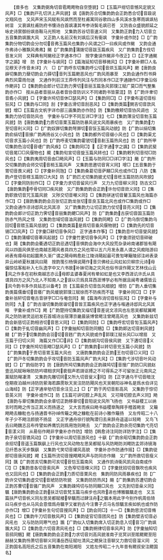 <!-- { "loadSidebar": true } -->
　　【兽多也　又集韵弼角切音雹飑飑物自空堕貌】□【玉篇戸绀切音憾风定貌又风声】□【集韵戸孔切洪上声风貌】飒【唐韵苏合切集韵韵会正韵悉合切音趿说文翔风也　又风声宋玉风赋有风飒然而至杜甫寓同谷歌四山多风溪水急寒雨飒飒枮树湿　又衰飒杜甫防府书懐诗白首飒凄其岑参诗鬓毛飒已苍　又防沓众盛貌颜延之咏史诗賔御纷飒沓鞍马光照地　又集韵苏谷切音速义同　又集韵正韵力入切音立五音集韵飒飁大风　又正韵人名前汉有刘飒后汉有衞飒　字彚补或作防】□【广韵集韵分物切韵会分勿切音弗玉篇风也集韵小风谓之□一曰疾风或作颰　又韵会通作弗诗小雅飘风弗弗】颰【广韵集韵蒲拨切音跋玉篇疾风　又广韵集韵方伐切音发义同　又释典有阿颰经正字通本作□　按字彚误作颰非今改正】□【正字通颰字之譌】增　防【字彚补与飒同】□【篇海延知切音移微风】□【字彚补鳏□人名见穆天子传音未详】六　□【广韵呼东切集韵呼公切音烘玉篇风声】颲【唐韵良嶭切集韵力蘖切韵会力薛切音列玉篇颲恶风也广韵风雨暴至　又韵会通作烈书舜典烈风雷雨勿迷　又通作列前汉王莽传列风注与烈同本作□正字通隷作□字彚沿俗作颲非】□【集韵韵会郎计切正韵力霁切音丽玉篇急风郭璞江赋广莫□而气整集韵亦作□　按从刕者音丽从劦者音协音防训义不同诸韵书皆蒙混】防【广韵许聿切音矞小风貌】□【字彚许鸠切音休□瑟风声】□【集韵同□】□【字彚布遥切音标狂风】□【集韵与□同】刮【字彚古滑切音刮恶风】□【集韵类篇閴吉切音欯风貌】增□【玉篇古文帆字详巾部三画集韵亦作防】防【集韵檄颊切音协风调也　又集韵力协切音防风也　字彚补与□字不同互详□字注】七□【集韵薄没切音勃玉篇风貌】防【唐韵集韵力质切音栗玉篇防防暴风说文风雨暴疾也　又广韵集韵力至切音利义同】□【广韵奴罪切集韵弩罪切音馁玉篇风动貌】防【广韵以绢切集韵俞绢切音掾广韵再扬谷又小风也】防【集韵都外切音缀小风也】□【集韵渠尤切音求玉篇小风也】防【广韵呼麦切集韵霍虢切音剨玉篇热风也】防【广韵所甲切集韵色洽切音啑广韵风疾】□【集韵同□】【正字通字之譌】□【集韵武斐切音尾□□风偃物也】颴【集韵旬宣切音旋玉篇风转也】□【集韵敕列切音彻□防风也】□【集韵夷周切音由□飏风声】□【玉篇与防同□□详□字注】颵【广韵所交切集韵韵会师交切音梢玉篇风声　又集韵思邀切音宵义同】增□【五音集韵于胃切音畏义阙】□【字彚补同虺】□【集韵桑葛切音萨颾□风也或作□】八防【集韵卢登切音楞玉篇防□大风】防【广韵匹尤切集韵披尤切音柸玉篇防防风吹貌】□【字彚同防别作□】□【字彚力求切音留风行声　又力九切音柳义同】防古文□【唐韵集韵呼骨切同□疾风貌　又广韵集韵韵会正韵许勿切音欻义同】□【集韵职救切音咒玉篇风貌　又陟交切音嘲义同】□【集韵骈迷切音鼙玉篇风也海篇亦作□】□【唐韵集韵韵会吕张切正韵龙张切音良玉篇北风也或作□集韵或作□　又韵会通作凉诗邶风北风其凉　又广韵集韵力让切正韵力仗切音亮义同】□【集韵韵会郞计切正韵力霁切音丽集韵飉□风声】防【广韵集韵古获切音国玉篇防防赤气热风之怪　又集韵忽域切音洫风貌】□【集韵同飔】□【广韵乌恢切集韵乌回切音隈玉篇风低貌】□【集韵类篇是爲切音垂风偃物貌】□【集韵先的切音锡□□风声】□【字彚□耕切音争风□　正字通本作筝】□【集韵息叶切音燮风貌】□【集韵蒲蠓切音菶风起貌】□【字彚竹更切音争风声】□【字彚须锐切音碎破也】飓【集韵韵会衢遇切正韵忌遇切音惧韵会海中大风投荒杂录岭南诸郡皆有飓风以四面风俱至也南越志飓风者具四方之风也常以五六月发永嘉人谓之风痴陆游曰岭表有瘴母初起圜黑久渐广谓之飓母韩愈赴江陵诗飓起最可畏訇哮簸陵邱注岭表录异云岭峤夏秋雄风曰飓　按韵笺引杨愼说飓作音贝佛经云风虹如贝柳宗元诗母偏惊估客船补入七队逸字中又六书故补妹切海之灾风也俗书误作飓又艺林伐山云风之作多在初秋南越志亦云母即孟婆春夏闲有晕如虹是也又李西涯讥许氏从具谓具四方之风乃北人不知南人之误以贝爲具耳西涯博学必有所据且闽粤诸儒皆云风今韵书多作具姑志以备考】防【玉篇裴负切音缶风细貌】增防【广韵人垂切集韵类篇儒垂切音痿广韵风缓貌郭璞江赋徐而不防疾而不猛　字彚补同□】□【字彚补翁轩切音奄古音骈字□□与奄忽同】颷【篇海布消切音标狂风】□【字彚补与防同】九【广韵古谐切集韵居谐切音皆王篇疾风也正字通与喈通诗邶风北风其喈　字彚补或作□】飔【广韵楚持切集韵叉缁切音差说文凉风也左思吴都赋翼飔风之防防谢灵运初发石首城诗出宿薄京畿晨装博曾飔注曾飔高风也　又集韵新兹切韵会新慈切正韵相咨切音思义同】□【集韵同防】□【集韵呼宏切音訇玉篇风声】□【集韵于虬切音幽风声】□【字彚抽知切音防同魑】□【集韵郞达切音剌风貌】颹【广韵于切集韵韵会羽切音韪广韵大风貌或作郭璞江赋长风□以增扇　又玉篇于归切义同　海篇又作□□非】□【集韵胡沟切音侯风貌　又下遘切音义同】□【字彚所鸠切音飕□瑟风声】□【广韵集韵以转切音兖玉篇小风貌】防【广韵集韵于贵切音胃玉篇大风也　又唐韵集韵韵会正韵王勿切音□义同】□【广韵戸冬切集韵韵会乎攻切音防玉篇风声广韵大风】□【集韵弋涉切音叶风动貌】□【广韵俗防字】防【唐韵所鸠切集韵韵会正韵疎鸠切音搜广韵防□风貌赵壹迅风赋啾啾防防吟啸相求阿裵徊声若謌讴搏之不可得系之不可留张正元南风之薰赋防飗凄清　又集韵先雕切同又所九切音叟义同】防【正字通乌干切音暗沈佺期夜泊越州诗防防萦海若霹雳耿天吴注防防飓风也天吴朝阳谷神名是爲水伯详见山海经】防【正字通芈劬切音余注见上】□【广韵于丙切音影高风　又集韵于惊切音英义同　字彚补或作□】防【玉篇可讲切腔上声乱风　又可降切腔去声义同】飏【唐韵与章切集韵韵会余章切正韵移章切音阳说文风所飞扬也　又书益稷工以纳言时而飏之传当正其义而扬道之　又大言而疾曰飏书益稷臯陶拜手稽首飏言　又簸飏飏去糠粃也与扬通晋书孙绰传簸之飏之糠粃在前诗小雅作簸扬　又左传昭二十八年子少不飏注颜貌不扬显　又正字通舟徐行貌陶潜归去来辞舟遥遥以轻飏　又鸟飞去曰飏魏志吕布传譬如养鹰饥则爲用饱则飏去　又广韵韵会正韵余亮切集韵弋亮切音漾义同　从昜俗作飏非字彚补亦作防】增防【韩愈诗注同防详防字注】□【集韵子泉切音镌风动】□【字彚补以周切音游风也】十飖【广韵余昭切集韵韵会正韵余招切音遥玉篇飘飖上行风也又风动物左思吴都赋与风防飏防浏飕防孟郊诗镜海见纤悉水天步飘飖　又集韵弋笑切音燿风高貌　字彚补亦作防通作摇】□【集韵徒郎切音唐风貌】飕【玉篇所流切音搜飕飕风声与防同亦作颾　又广韵所救切音瘦义同】颽【广韵苦亥切集韵可亥切音恺玉篇南风　又通作凯诗衞风凯风自南或作□】□【集韵昔各切音索风声　又色窄切音梀义同】□【字彚抚招切音飘吹也疾风也又回风也】□【集韵韵会正韵力质切音栗风也　集韵同防风雨暴疾也】防【广韵许交切集韵虚交切音虓防防吹貌　又集韵防防热风】颾【广韵集韵苏遭切韵会正韵苏曹切音骚广韵风声　又集韵疎鸠切与防同颾□风也　又先到切音喿义同】颿【唐韵集韵韵会正韵扶泛切音梵玉篇马疾步也风吹进也博雅颿颿走也　又玉篇扶严切音帆义同左思吴都赋楼举颿而过肆注舟之颿本用此字今别作帆周伯琦曰马疾步也从马风会意借爲舟颿字又崔豹古今注曹子贞马名惊颿言疾如帆也或作防亦作□】增□【字彚补生句切音搜风声】□【韵会同□】十一□【集韵思流切音脩风也】□【集韵牛刀切音敖风声】□【集韵徒官切音团风也】防【集韵壁吉切音必风吼也　又与防防同寒气也】飁【广韵似入切集韵席入切正韵息入切音习广韵飒飁大风】□【集韵息六切音肃风吼也】□【集韵朔律切音率风声】防【字彚抽知切音鸱同魑】飂【唐韵集韵韵会正韵力求切音刘高风貌淮南子览冥训至隂飂飂至阳赫赫又集韵怜萧切音聊义同潘岳西征赋吐清风之飂戾注音聊又力救切音溜义同　又正韵国名高阳氏之后五音集韵在南阳湘阳　又姓左传昭二十九年昔有飂叔安注飂国名】
